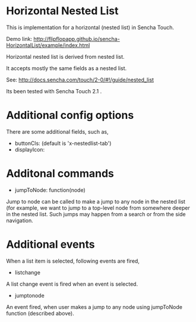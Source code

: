 Horizontal Nested List 
======================

This is implementation for a horizontal (nested list) in Sencha Touch.

Demo link: http://flipflopapp.github.io/sencha-HorizontalList/example/index.html

Horizontal nested list is derived from nested list.

It accepts mostly the same fields as a nested list.

See: http://docs.sencha.com/touch/2-0/#!/guide/nested_list

Its been tested with Sencha Touch 2.1 .


Additional config options
=========================

There are some additional fields, such as,

* buttonCls: <class name>   (default is 'x-nestedlist-tab')
* displayIcon: <field name>


Additonal commands
==================

* jumpToNode: function(node)

Jump to node can  be called to make a jump to any node in the 
nested list (for example, we want to jump to a top-level node
from somewhere deeper in the nested list. Such jumps may happen
from a search or from the side navigation.


Additional events
=================

When a list item is selected, following events are fired,

* listchange

A list change event is fired when an event is selected.

* jumptonode

An event fired, when user makes a jump to any node using jumpToNode 
function (described above).
